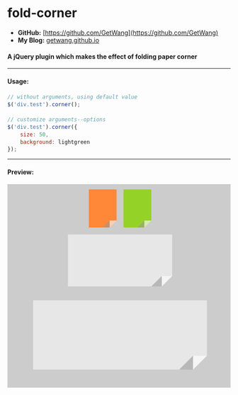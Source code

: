 # fold-corner

- **GitHub:** [https://github.com/GetWang](https://github.com/GetWang)
- **My Blog:** [getwang.github.io](getwang.github.io)

#### A jQuery plugin which makes the effect of folding paper corner

***************************************
#### Usage:
``` javascript
// without arguments, using default value
$('div.test').corner();

// customize arguments--options
$('div.test').corner({
	size: 50,
	background: lightgreen
});
```

***************************************
#### Preview:
![预览折叠边角效果](https://github.com/GetWang/fold-corner/blob/master/img/screenshot.PNG)
